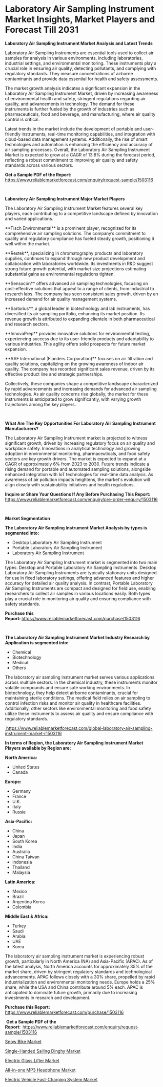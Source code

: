 <p><h1>Laboratory Air Sampling Instrument Market Insights, Market Players and Forecast Till 2031</h1></p><p><strong>Laboratory Air Sampling Instrument Market Analysis and Latest Trends</strong></p>
<p><p>Laboratory Air Sampling Instruments are essential tools used to collect air samples for analysis in various environments, including laboratories, industrial settings, and environmental monitoring. These instruments play a crucial role in ensuring air quality, detecting pollutants, and complying with regulatory standards. They measure concentrations of airborne contaminants and provide data essential for health and safety assessments.</p><p>The market growth analysis indicates a significant expansion in the Laboratory Air Sampling Instrument Market, driven by increasing awareness of environmental health and safety, stringent regulations regarding air quality, and advancements in technology. The demand for these instruments is further fueled by the growth of industries such as pharmaceuticals, food and beverage, and manufacturing, where air quality control is critical.</p><p>Latest trends in the market include the development of portable and user-friendly instruments, real-time monitoring capabilities, and integration with cloud-based data management systems. Additionally, the rise of smart technologies and automation is enhancing the efficiency and accuracy of air sampling processes. Overall, the Laboratory Air Sampling Instrument Market is expected to grow at a CAGR of 13.8% during the forecast period, reflecting a robust commitment to improving air quality and safety standards across various sectors.</p></p>
<p><strong>Get a Sample PDF of the Report:&nbsp;</strong> <a href="https://www.reliablemarketforecast.com/enquiry/request-sample/1503116?utm_campaign=1080&utm_medium=2&utm_source=Github&utm_content=ia&utm_term=27092024&utm_id=laboratory-air-sampling-instrument">https://www.reliablemarketforecast.com/enquiry/request-sample/1503116</a></p>
<p>&nbsp;</p>
<p><strong>Laboratory Air Sampling Instrument Major Market Players</strong></p>
<p><p>The Laboratory Air Sampling Instrument Market features several key players, each contributing to a competitive landscape defined by innovation and varied applications. </p><p>**Tisch Environmental** is a prominent player, recognized for its comprehensive air sampling solutions. The company’s commitment to quality and regulatory compliance has fueled steady growth, positioning it well within the market.</p><p>**Restek**, specializing in chromatography products and laboratory supplies, continues to expand through new product development and collaboration with laboratories worldwide. Its investments in R&D suggest strong future growth potential, with market size projections estimating substantial gains as environmental regulations tighten.</p><p>**Sensocon** offers advanced air sampling technologies, focusing on cost-effective solutions that appeal to a range of clients, from industrial to research labs. The company has seen consistent sales growth, driven by an increased demand for air quality management systems.</p><p>**Sartorius**, a global leader in biotechnology and lab instruments, has diversified its air sampling portfolio, enhancing its market position. Its revenue growth is attributed to expanding clientele in both pharmaceutical and research sectors.</p><p>**InnovaPrep** provides innovative solutions for environmental testing, experiencing success due to its user-friendly products and adaptability to various industries. This agility offers solid prospects for future market expansion.</p><p>**AAF International (Flanders Corporation)** focuses on air filtration and quality solutions, capitalizing on the growing awareness of indoor air quality. The company has recorded significant sales revenue, driven by its effective product line and strategic partnerships.</p><p>Collectively, these companies shape a competitive landscape characterized by rapid advancements and increasing demands for advanced air sampling technologies. As air quality concerns rise globally, the market for these instruments is anticipated to grow significantly, with varying growth trajectories among the key players.</p></p>
<p>&nbsp;</p>
<p><strong>What Are The Key Opportunities For Laboratory Air Sampling Instrument Manufacturers?</strong></p>
<p><p>The Laboratory Air Sampling Instrument market is projected to witness significant growth, driven by increasing regulatory focus on air quality and workplace safety. Innovations in analytical technology and growing adoption in environmental monitoring, pharmaceuticals, and food safety sectors are key growth drivers. The market is expected to expand at a CAGR of approximately 6% from 2023 to 2030. Future trends indicate a rising demand for portable and automated sampling solutions, alongside enhanced integration with IoT technologies for real-time data analysis. As awareness of air pollution impacts heightens, the market's evolution will align closely with sustainability initiatives and health regulations.</p></p>
<p><strong>Inquire or Share Your Questions If Any Before Purchasing This Report:</strong> <a href="https://www.reliablemarketforecast.com/enquiry/pre-order-enquiry/1503116?utm_campaign=1080&utm_medium=2&utm_source=Github&utm_content=ia&utm_term=27092024&utm_id=laboratory-air-sampling-instrument">https://www.reliablemarketforecast.com/enquiry/pre-order-enquiry/1503116</a></p>
<p>&nbsp;</p>
<p><strong>Market Segmentation</strong></p>
<p><strong>The Laboratory Air Sampling Instrument Market Analysis by types is segmented into:</strong></p>
<p><ul><li>Desktop Laboratory Air Sampling Instrument</li><li>Portable Laboratory Air Sampling Instrument</li><li>Laboratory Air Sampling Instrument</li></ul></p>
<p><p>The Laboratory Air Sampling Instrument market is segmented into two main types: Desktop and Portable Laboratory Air Sampling Instruments. Desktop Laboratory Air Sampling Instruments are typically stationary units designed for use in fixed laboratory settings, offering advanced features and higher accuracy for detailed air quality analysis. In contrast, Portable Laboratory Air Sampling Instruments are compact and designed for field use, enabling researchers to collect air samples in various locations easily. Both types play a crucial role in monitoring air quality and ensuring compliance with safety standards.</p></p>
<p><strong>Purchase this Report:&nbsp;</strong><a href="https://www.reliablemarketforecast.com/purchase/1503116?utm_campaign=1080&utm_medium=2&utm_source=Github&utm_content=ia&utm_term=27092024&utm_id=laboratory-air-sampling-instrument">https://www.reliablemarketforecast.com/purchase/1503116</a></p>
<p>&nbsp;</p>
<p><strong>The Laboratory Air Sampling Instrument Market Industry Research by Application is segmented into:</strong></p>
<p><ul><li>Chemical</li><li>Biotechnology</li><li>Medical</li><li>Others</li></ul></p>
<p><p>The laboratory air sampling instrument market serves various applications across multiple sectors. In the chemical industry, these instruments monitor volatile compounds and ensure safe working environments. In biotechnology, they help detect airborne contaminants, crucial for maintaining sterile conditions. The medical field relies on air sampling to control infection risks and monitor air quality in healthcare facilities. Additionally, other sectors like environmental monitoring and food safety utilize these instruments to assess air quality and ensure compliance with regulatory standards.</p></p>
<p><a href="https://www.reliablemarketforecast.com/global-laboratory-air-sampling-instrument-market-r1503116?utm_campaign=1080&utm_medium=2&utm_source=Github&utm_content=ia&utm_term=27092024&utm_id=laboratory-air-sampling-instrument">&nbsp;https://www.reliablemarketforecast.com/global-laboratory-air-sampling-instrument-market-r1503116</a></p>
<p><strong>In terms of Region, the Laboratory Air Sampling Instrument Market Players available by Region are:</strong></p>
<p>
    <p> <strong> North America: </strong>
        <ul>
            <li>United States</li>
            <li>Canada</li>
        </ul>
        </p> 
    <p> <strong> Europe: </strong>
        <ul>
            <li>Germany</li>
            <li>France</li>
            <li>U.K.</li>
            <li>Italy</li>
            <li>Russia</li>
        </ul>
        </p> 
    <p> <strong> Asia-Pacific: </strong>
        <ul>
            <li>China</li>
            <li>Japan</li>
            <li>South Korea</li>
            <li>India</li>
            <li>Australia</li>
            <li>China Taiwan</li>
            <li>Indonesia</li>
            <li>Thailand</li>
            <li>Malaysia</li>
        </ul>
        </p> 
    <p> <strong> Latin America: </strong>
        <ul>
            <li>Mexico</li>
            <li>Brazil</li>
            <li>Argentina Korea</li>
            <li>Colombia</li>
        </ul>
        </p> 
    <p> <strong> Middle East & Africa: </strong>
        <ul>
            <li>Turkey</li>
            <li>Saudi</li>
            <li>Arabia</li>
            <li>UAE</li>
            <li>Korea</li>
        </ul>
    </p>
    </p>
<p><p>The laboratory air sampling instrument market is experiencing robust growth, particularly in North America (NA) and Asia-Pacific (APAC). As of the latest analysis, North America accounts for approximately 35% of the market share, driven by stringent regulatory standards and technological advancements. APAC follows closely with a 30% share, propelled by rapid industrialization and environmental monitoring needs. Europe holds a 25% share, while the USA and China contribute around 5% each. APAC is anticipated to dominate future growth, primarily due to increasing investments in research and development.</p></p>
<p><strong>Purchase this Report: </strong><a href="https://www.reliablemarketforecast.com/purchase/1503116?utm_campaign=1080&utm_medium=2&utm_source=Github&utm_content=ia&utm_term=27092024&utm_id=laboratory-air-sampling-instrument">https://www.reliablemarketforecast.com/purchase/1503116</a></p>
<p>&nbsp;<strong>Get a Sample PDF of the Report:&nbsp;&nbsp;</strong><a href="https://www.reliablemarketforecast.com/enquiry/request-sample/1503116?utm_campaign=1080&utm_medium=2&utm_source=Github&utm_content=ia&utm_term=27092024&utm_id=laboratory-air-sampling-instrument">https://www.reliablemarketforecast.com/enquiry/request-sample/1503116</a></p>
<p><strong></strong></p>
<p><p><a href="https://www.linkedin.com/pulse/market-forecasting-change-global-snow-bike-dynamics-future-trends-njlce?utm_campaign=1080&utm_medium=2&utm_source=Github&utm_content=ia&utm_term=27092024&utm_id=laboratory-air-sampling-instrument">Snow Bike Market</a></p><p><a href="https://issuu.com/reportprime-2/docs/single-handed-sailing-dinghy-market_e1bf034ab4d556?utm_campaign=1080&utm_medium=2&utm_source=Github&utm_content=ia&utm_term=27092024&utm_id=laboratory-air-sampling-instrument">Single-Handed Sailing Dinghy Market</a></p><p><a href="https://www.linkedin.com/pulse/emerging-trends-electric-glass-lifter-market-global-outlook-y3orf?utm_campaign=1080&utm_medium=2&utm_source=Github&utm_content=ia&utm_term=27092024&utm_id=laboratory-air-sampling-instrument">Electric Glass Lifter Market</a></p><p><a href="https://issuu.com/reportprime-2/docs/all-in-one-mp3-headphone-market-siz_903c7619a69d72?utm_campaign=1080&utm_medium=2&utm_source=Github&utm_content=ia&utm_term=27092024&utm_id=laboratory-air-sampling-instrument">All-in-one MP3 Headphone Market</a></p><p><a href="https://github.com/ElviraDur475/Market-Research-Report-List-1/blob/main/electric-vehicle-fast-charging-system-market.md?utm_campaign=1080&utm_medium=2&utm_source=Github&utm_content=ia&utm_term=27092024&utm_id=laboratory-air-sampling-instrument">Electric Vehicle Fast-Charging System Market</a></p></p>